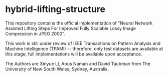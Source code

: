 # hybrid-lifting-structure
 This repository contains the official implementation of "Neural Network Assisted Lifting Steps For Improved Fully Scalable Lossy Image Compression in JPEG 2000".

 This work is still under review of IEEE Transactions on Pattern Analysis and Machine Intelligence (TPAMI) -- therefore, only test datasets are available at this stage; full implementations will be available upon acceptance.

 The Authors are Xinyue LI, Aous Naman and David Taubman from The University of New South Wales, Sydney, Australia.
